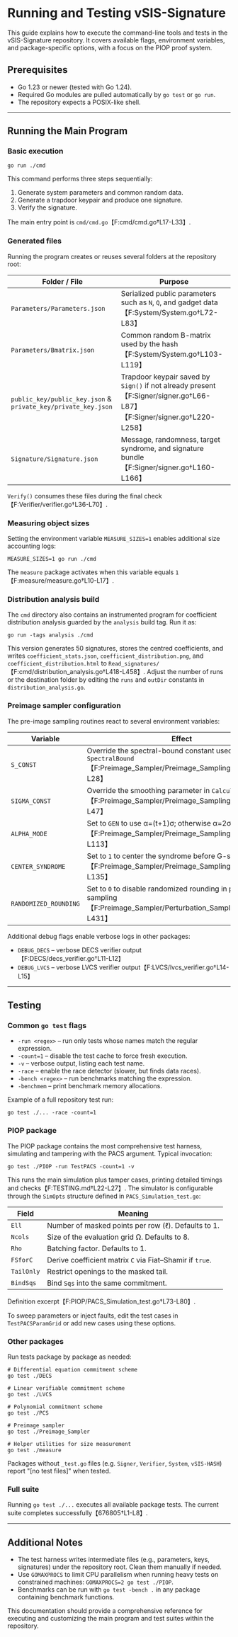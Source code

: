 # Running and Testing vSIS-Signature

This guide explains how to execute the command-line tools and tests in the vSIS-Signature repository. It covers available flags, environment variables, and package-specific options, with a focus on the PIOP proof system.

## Prerequisites

* Go 1.23 or newer (tested with Go 1.24).
* Required Go modules are pulled automatically by `go test` or `go run`.
* The repository expects a POSIX-like shell.

---

## Running the Main Program

### Basic execution

```
go run ./cmd
```

This command performs three steps sequentially:
1. Generate system parameters and common random data.
2. Generate a trapdoor keypair and produce one signature.
3. Verify the signature.

The main entry point is `cmd/cmd.go`【F:cmd/cmd.go†L17-L33】.

### Generated files

Running the program creates or reuses several folders at the repository root:

| Folder / File | Purpose |
|---------------|---------|
| `Parameters/Parameters.json` | Serialized public parameters such as `N`, `Q`, and gadget data【F:System/System.go†L72-L83】 |
| `Parameters/Bmatrix.json` | Common random B-matrix used by the hash【F:System/System.go†L103-L119】 |
| `public_key/public_key.json` & `private_key/private_key.json` | Trapdoor keypair saved by `Sign()` if not already present【F:Signer/signer.go†L66-L87】【F:Signer/signer.go†L220-L258】 |
| `Signature/Signature.json` | Message, randomness, target syndrome, and signature bundle【F:Signer/signer.go†L160-L166】 |

`Verify()` consumes these files during the final check【F:Verifier/verifier.go†L36-L70】.

### Measuring object sizes

Setting the environment variable `MEASURE_SIZES=1` enables additional size accounting logs:

```
MEASURE_SIZES=1 go run ./cmd
```

The `measure` package activates when this variable equals `1`【F:measure/measure.go†L10-L17】.

### Distribution analysis build

The `cmd` directory also contains an instrumented program for coefficient distribution analysis guarded by the `analysis` build tag. Run it as:

```
go run -tags analysis ./cmd
```

This version generates 50 signatures, stores the centred coefficients, and writes
`coefficient_stats.json`, `coefficient_distribution.png`, and
`coefficient_distribution.html` to `Read_signatures/`【F:cmd/distribution_analysis.go†L418-L458】.
Adjust the number of runs or the destination folder by editing the `runs` and
`outDir` constants in `distribution_analysis.go`.

### Preimage sampler configuration

The pre-image sampling routines react to several environment variables:

| Variable | Effect |
|----------|--------|
| `S_CONST` | Override the spectral-bound constant used in `SpectralBound`【F:Preimage_Sampler/Preimage_Sampling.go†L18-L28】 |
| `SIGMA_CONST` | Override the smoothing parameter in `CalculateParams`【F:Preimage_Sampler/Preimage_Sampling.go†L38-L47】 |
| `ALPHA_MODE` | Set to `GEN` to use α=(t+1)σ; otherwise α=2σ in `GaussSamp`【F:Preimage_Sampler/Preimage_Sampling.go†L106-L113】 |
| `CENTER_SYNDROME` | Set to `1` to center the syndrome before G-sampling【F:Preimage_Sampler/Preimage_Sampling.go†L132-L135】 |
| `RANDOMIZED_ROUNDING` | Set to `0` to disable randomized rounding in perturbation sampling【F:Preimage_Sampler/Perturbation_Sampling.go†L426-L431】 |

Additional debug flags enable verbose logs in other packages:

* `DEBUG_DECS` – verbose DECS verifier output【F:DECS/decs_verifier.go†L11-L12】
* `DEBUG_LVCS` – verbose LVCS verifier output【F:LVCS/lvcs_verifier.go†L14-L15】

---

## Testing

### Common `go test` flags

* `-run <regex>` – run only tests whose names match the regular expression.
* `-count=1` – disable the test cache to force fresh execution.
* `-v` – verbose output, listing each test name.
* `-race` – enable the race detector (slower, but finds data races).
* `-bench <regex>` – run benchmarks matching the expression.
* `-benchmem` – print benchmark memory allocations.

Example of a full repository test run:

```
go test ./... -race -count=1
```

### PIOP package

The PIOP package contains the most comprehensive test harness, simulating and tampering with the PACS argument. Typical invocation:

```
go test ./PIOP -run TestPACS -count=1 -v
```

This runs the main simulation plus tamper cases, printing detailed timings and checks【F:TESTING.md†L22-L27】. The simulator is configurable through the `SimOpts` structure defined in `PACS_Simulation_test.go`:

| Field    | Meaning                                            |
|----------|----------------------------------------------------|
| `Ell`    | Number of masked points per row (ℓ). Defaults to 1. |
| `Ncols`  | Size of the evaluation grid Ω. Defaults to 8.       |
| `Rho`    | Batching factor. Defaults to 1.                     |
| `FSforC` | Derive coefficient matrix `C` via Fiat–Shamir if `true`.|
| `TailOnly` | Restrict openings to the masked tail.             |
| `BindSqs` | Bind `Sqs` into the same commitment.               |

Definition excerpt【F:PIOP/PACS_Simulation_test.go†L73-L80】.

To sweep parameters or inject faults, edit the test cases in `TestPACSParamGrid` or add new cases using these options.

### Other packages

Run tests package by package as needed:

```
# Differential equation commitment scheme
go test ./DECS

# Linear verifiable commitment scheme
go test ./LVCS

# Polynomial commitment scheme
go test ./PCS

# Preimage sampler
go test ./Preimage_Sampler

# Helper utilities for size measurement
go test ./measure
```

Packages without `_test.go` files (e.g. `Signer`, `Verifier`, `System`, `vSIS-HASH`) report "[no test files]" when tested.

### Full suite

Running `go test ./...` executes all available package tests. The current suite completes successfully【676805†L1-L8】.

---

## Additional Notes

* The test harness writes intermediate files (e.g., parameters, keys, signatures) under the repository root. Clean them manually if needed.
* Use `GOMAXPROCS` to limit CPU parallelism when running heavy tests on constrained machines:
  `GOMAXPROCS=2 go test ./PIOP`.
* Benchmarks can be run with `go test -bench .` in any package containing benchmark functions.

This documentation should provide a comprehensive reference for executing and customizing the main program and test suites within the repository.
